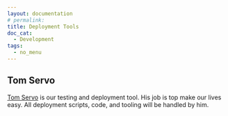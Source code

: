 ```yaml
---
layout: documentation
# permalink:
title: Deployment Tools
doc_cat:
  - Development
tags:
  - no_menu
---
```



## Tom Servo

[Tom Servo](https://github.com/sensu-plugins/tom_servo/blob/master/README.md) is our testing and deployment tool.  His job is top make our lives easy.  All deployment scripts, code, and tooling will be handled by him.

